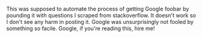 This was supposed to automate the process of getting Google foobar by pounding it with questions I scraped from stackoverflow.
It doesn't work so I don't see any harm in posting it.
Google was unsurprisingly not fooled by something so facile.
Google, if you're reading this, hire me!